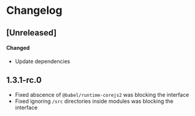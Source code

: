 # Changelog

## [Unreleased]
#### Changed
- Update dependencies

## 1.3.1-rc.0

* Fixed abscence of `@babel/runtime-corejs2` was blocking the interface
* Fixed ignoring `/src` directories inside modules was blocking the interface
